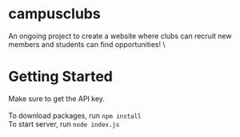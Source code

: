 # campusclubs #

An ongoing project to create a website where clubs can recruit new members and students can find opportunities!
\
# Getting Started #

Make sure to get the API key. \
\
To download packages, run `npm install` \
To start server, run `node index.js`
